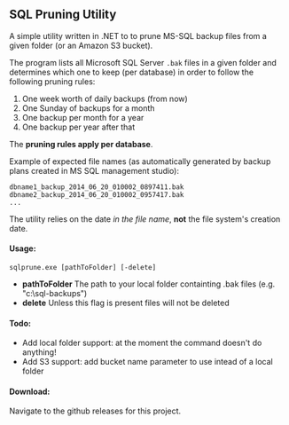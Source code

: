 ## SQL Pruning Utility

A simple utility written in .NET to to prune MS-SQL backup files from a given folder (or an Amazon S3 bucket).

The program lists all Microsoft SQL Server `.bak` files in a given folder and determines which one to keep (per database) in order to follow the following pruning rules:

1. One week worth of daily backups (from now)
2. One Sunday of backups for a month
3. One backup per month for a year
4. One backup per year after that

The **pruning rules apply per database**.

Example of expected file names (as automatically generated by backup plans created in MS SQL management studio):

    dbname1_backup_2014_06_20_010002_0897411.bak
    dbname2_backup_2014_06_20_010002_0957417.bak
    ...

The utility relies on the date *in the file name*, **not** the file system's creation date.

#### Usage:

    sqlprune.exe [pathToFolder] [-delete]

 * __pathToFolder__ The path to your local folder containting .bak files (e.g. "c:\sql-backups")
 * __delete__ Unless this flag is present files will not be deleted

#### Todo:

* Add local folder support: at the moment the command doesn't do anything!
* Add S3 support: add bucket name parameter to use intead of a local folder 

#### Download:

Navigate to the github releases for this project.